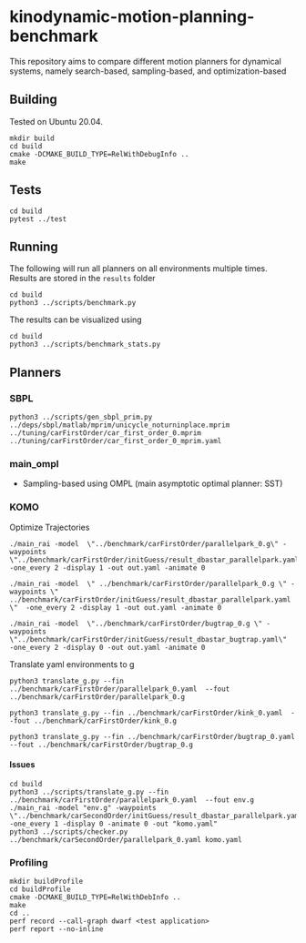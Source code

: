 # kinodynamic-motion-planning-benchmark
This repository aims to compare different motion planners for dynamical systems, namely search-based, sampling-based, and optimization-based

## Building

Tested on Ubuntu 20.04.

```
mkdir build
cd build
cmake -DCMAKE_BUILD_TYPE=RelWithDebugInfo ..
make
```

## Tests

```
cd build
pytest ../test
```

## Running

The following will run all planners on all environments multiple times. Results are stored in the `results` folder
```
cd build
python3 ../scripts/benchmark.py
```

The results can be visualized using

```
cd build
python3 ../scripts/benchmark_stats.py
```

## Planners

### SBPL

```
python3 ../scripts/gen_sbpl_prim.py ../deps/sbpl/matlab/mprim/unicycle_noturninplace.mprim ../tuning/carFirstOrder/car_first_order_0.mprim ../tuning/carFirstOrder/car_first_order_0_mprim.yaml
```

### main_ompl

* Sampling-based using OMPL (main asymptotic optimal planner: SST)

### KOMO


Optimize Trajectories

```
./main_rai -model  \"../benchmark/carFirstOrder/parallelpark_0.g\" -waypoints \"../benchmark/carFirstOrder/initGuess/result_dbastar_parallelpark.yaml\"  -one_every 2 -display 1 -out out.yaml -animate 0
```

```
./main_rai -model  \" ../benchmark/carFirstOrder/parallelpark_0.g \" -waypoints \" ../benchmark/carFirstOrder/initGuess/result_dbastar_parallelpark.yaml \"  -one_every 2 -display 1 -out out.yaml -animate 0
 ```

```
./main_rai -model  \"../benchmark/carFirstOrder/bugtrap_0.g \" -waypoints \"../benchmark/carFirstOrder/initGuess/result_dbastar_bugtrap.yaml\"  -one_every 2 -display 0 -out out.yaml -animate 0
```

Translate yaml environments to g

```
python3 translate_g.py --fin ../benchmark/carFirstOrder/parallelpark_0.yaml  --fout ../benchmark/carFirstOrder/parallelpark_0.g
```

```
python3 translate_g.py --fin ../benchmark/carFirstOrder/kink_0.yaml  --fout ../benchmark/carFirstOrder/kink_0.g
```

```
python3 translate_g.py --fin ../benchmark/carFirstOrder/bugtrap_0.yaml  --fout ../benchmark/carFirstOrder/bugtrap_0.g
```

#### Issues

```
cd build
python3 ../scripts/translate_g.py --fin ../benchmark/carFirstOrder/parallelpark_0.yaml  --fout env.g
./main_rai -model "env.g" -waypoints \"../benchmark/carSecondOrder/initGuess/result_dbastar_parallelpark.yaml\" -one_every 1 -display 0 -animate 0 -out "komo.yaml"
python3 ../scripts/checker.py ../benchmark/carSecondOrder/parallelpark_0.yaml komo.yaml
```

### Profiling

```
mkdir buildProfile
cd buildProfile
cmake -DCMAKE_BUILD_TYPE=RelWithDebInfo ..
make
cd ..
perf record --call-graph dwarf <test application>
perf report --no-inline
```